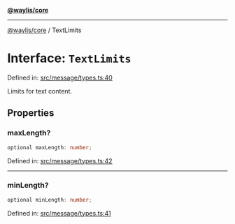 [**@waylis/core**](../index.md)

***

[@waylis/core](../index.md) / TextLimits

# Interface: `TextLimits`

Defined in: [src/message/types.ts:40](https://github.com/waylis/core/blob/cf814abeb0d255c46b018529492ef3597811d428/src/message/types.ts#L40)

Limits for text content.

## Properties

### maxLength?

```ts
optional maxLength: number;
```

Defined in: [src/message/types.ts:42](https://github.com/waylis/core/blob/cf814abeb0d255c46b018529492ef3597811d428/src/message/types.ts#L42)

***

### minLength?

```ts
optional minLength: number;
```

Defined in: [src/message/types.ts:41](https://github.com/waylis/core/blob/cf814abeb0d255c46b018529492ef3597811d428/src/message/types.ts#L41)
